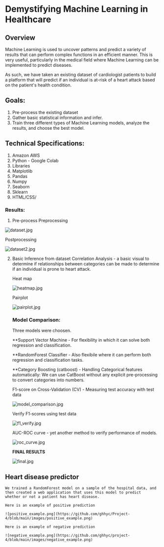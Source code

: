 # Demystifying Machine Learning in Healthcare

## Overview

Machine Learning is used to uncover patterns and predict a variety of results that can perform complex functions in an efficient manner. This is very useful, particularly in the medical field where Machine Learning can be implemented to predict diseases.

As such, we have taken an existing dataset of cardiologist patients to build a platform that will predict if an individual is at-risk of a heart attack based on the patient's health condition.

## Goals:

1. Pre-process the existing dataset
2. Gather basic statistical information and infer.
3. Train three different types of Machine Learning models, analyze the results, and choose the best model.

## Technical Specifications:

1. Amazon AWS
2. Python - Google Colab
3. Libraries
4. Matplotlib
5. Pandas
6. Numpy
7. Seaborn
8. Sklearn
9. HTML/CSS/

### Results:

1. Pre-process
   Preprocessing

![dataset.jpg](https://github.com/ghhyc/Project-4/blob/main/images/dataset.JPG)

Postprocessing

![dataset2.jpg](https://github.com/ghhyc/Project-4/blob/main/images/dataset2.JPG)

2. Basic Inference from dataset
   Correlation Analysis - a basic visual to determine if relationships between categories can be made to determine if an individual is prone to heart attack.

   Heat map

   ![heatmap.jpg](https://github.com/ghhyc/Project-4/blob/main/images/heatmpap.JPG)

   Pairplot

   ![pairplot.jpg](https://github.com/ghhyc/Project-4/blob/main/images/pairplot.JPG)

   ### Model Comparison:

   Three models were choosen.

   \*\*Support Vector Machine - For flexibility in which it can solve both regression and classification.

   \*\*RandomForest Classifier - Also flexibile where it can perform both regression and classification tasks.

   \*\*Category Boosting (catboost) - Handling Categorical features automatically: We can use CatBoost without any explicit pre-processing to convert categories into numbers.

   F1-score on Cross-Validation (CV) - Measuring test accuracy with test data

   ![model_comparison.jpg](https://github.com/ghhyc/Project-4/blob/main/images/model_comparision.JPG)

   Verify F1-scores using test data

   ![f1_verify.jpg](https://github.com/ghhyc/Project-4/blob/main/images/f1_verify.JPG)

   AUC-ROC curve - yet another method to verify performance of models.

   ![roc_curve.jpg](https://github.com/ghhyc/Project-4/blob/main/images/roc_curve.JPG)

   **FINAL RESULTS**

   ![final.jpg](https://github.com/ghhyc/Project-4/blob/main/images/final.JPG)

## Heart disease predictor

    We trained a RandomForest model on a sample of the hospital data, and then created a web application that uses this model to predict
    whether or not a patient has heart disease.

    Here is an example of positive prediction

    ![positive_example.png](https://github.com/ghhyc/Project-4/blob/main/images/positive_example.png)

    Here is an example of negative prediction

    ![negative_example.png](https://github.com/ghhyc/project-4/blob/main/images/negative_example.png)
